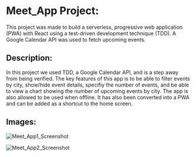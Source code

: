<h1> Meet_App Project: </h1>
  
<p> This project was made to build a serverless, progressive web application (PWA) with React using a test-driven development technique (TDD). 
  A Google Calendar API was used to fetch upcoming events. </p>
  
<h2> Description: </h2>  
  
  <p> In this project we used TDD, a Google Calendar API, and is a step away from being verified. The key features of this app is to be able to filter events by city,
    show/hide event details, specifiy the number of events, and be able to view a chart showing the number of upcoming events by city. The app is also allowed to be used when offline. 
    It has also been converted into a PWA and can be added as a shortcut to the home screen. </p>
    
<h2> Images: </h2>

![Meet_App1_Screenshot](https://user-images.githubusercontent.com/89669426/174528531-92508ba7-d6d2-45fb-96c2-125fe908799b.png) 

![Meet_App2_Screenshot](https://user-images.githubusercontent.com/89669426/174528547-170d689e-27b4-44dd-8db2-719df0f25d94.png)

